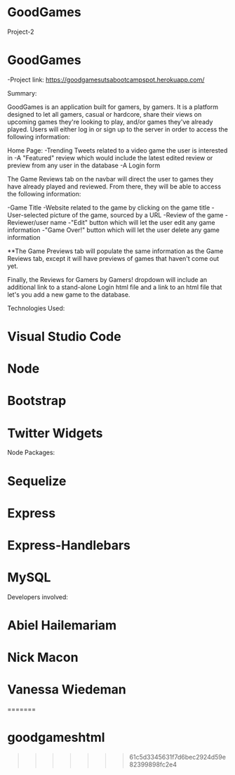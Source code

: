 # GoodGames
Project-2
# GoodGames

-Project link: https://goodgamesutsabootcampspot.herokuapp.com/

Summary:

GoodGames is an application built for gamers, by gamers. It is a platform designed to let all gamers, casual or hardcore, share their views on upcoming games they're looking to play, and/or games they've already played. Users will either log in or sign up to the server in order to access the following information:

Home Page:
-Trending Tweets related to a video game the user is interested in
-A "Featured" review which would include the latest edited review or preview from any user in the database
-A Login form

The Game Reviews tab on the navbar will direct the user to games they have already played and reviewed. From there, they will be able to access the following information:

-Game Title
-Website related to the game by clicking on the game title
-User-selected picture of the game, sourced by a URL
-Review of the game
-Reviewer/user name
-"Edit" button which will let the user edit any game information
-"Game Over!" button which will let the user delete any game information

 **The Game Previews tab will populate the same information as the Game Reviews tab, except it will have previews of games that haven't come out yet.

 Finally, the Reviews for Gamers by Gamers! dropdown will include an additional link to a stand-alone Login html file and a link to an html file that let's you add a new game to the database.

Technologies Used:
# Visual Studio Code
# Node
# Bootstrap
# Twitter Widgets

Node Packages:
# Sequelize
# Express
# Express-Handlebars
# MySQL

Developers involved:
# Abiel Hailemariam
# Nick Macon
# Vanessa Wiedeman

=======
# goodgameshtml
>>>>>>> 61c5d3345631f7d6bec2924d59e82399898fc2e4
